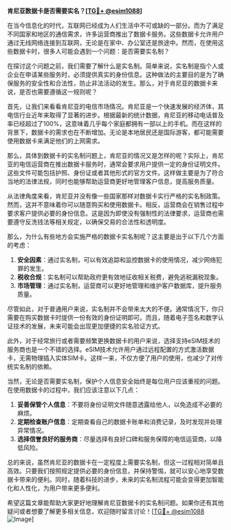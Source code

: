 **肯尼亚数据卡是否需要实名？[[TG💪+ @esim1088](https://t.me/s/esim1088)]**

在当今信息化的时代，互联网已经成为人们生活中不可或缺的一部分。而为了满足不同国家和地区的通信需求，许多运营商推出了数据卡服务。这些数据卡允许用户通过无线网络连接到互联网，无论是在家中、办公室还是旅途中。然而，在使用这些数据卡时，很多人可能会遇到一个问题：是否需要实名制？

在探讨这个问题之前，我们需要了解什么是实名制。简单来说，实名制是指个人或企业在申请某些服务时，必须提供真实的身份信息。这种做法的主要目的是为了确保服务的安全性和合法性，防止非法活动的发生。那么，对于肯尼亚的数据卡来说，是否也需要遵循这一规则呢？

首先，让我们来看看肯尼亚的电信市场情况。肯尼亚是一个快速发展的经济体，其电信行业近年来取得了显著的进步。根据最新的统计数据，肯尼亚的移动电话普及率已经超过了100%，这意味着几乎每个家庭都拥有一部以上的手机。而在这样的背景下，数据卡的需求也在不断增加。无论是本地居民还是国际游客，都可能需要使用数据卡来满足他们的上网需求。

那么，具体到数据卡的实名制问题上，肯尼亚的情况又是怎样的呢？实际上，肯尼亚的电信运营商在推出数据卡服务时，通常会要求用户提供一定的身份证明文件。这些文件可能包括护照、身份证或者其他形式的官方文件。这样做主要是为了符合当地的法律法规，同时也能够帮助运营商更好地管理客户信息，提高服务质量。

从法律角度来看，肯尼亚并没有像一些国家那样对数据卡实行严格的实名制政策。然而，这并不意味着你可以随意购买和使用数据卡。相反，运营商会在销售过程中要求客户提供必要的身份信息。这是因为即使没有强制性的法律要求，运营商也需要遵守反洗钱法等相关规定，以确保交易的合法性和透明度。

那么，为什么有些地方会实施严格的数据卡实名制呢？这主要是出于以下几个方面的考虑：

1. **安全因素**：通过实名制，可以有效追踪和监控数据卡的使用情况，减少网络犯罪的发生。
2. **税收合规**：实名制可以帮助政府更有效地征收相关税费，避免逃税漏税现象。
3. **市场管理**：通过实名制，运营商可以更好地管理和维护客户数据库，提升服务质量。

尽管如此，对于普通用户来说，实名制并不会带来太大的不便。通常情况下，你只需要在购买数据卡时提供一份有效的身份证明即可。而且，随着电子签名和数字认证技术的发展，未来可能会出现更加便捷的实名验证方式。

此外，对于经常旅行或者需要频繁更换数据卡的用户来说，选择支持eSIM技术的服务商也是一个不错的选择。eSIM技术允许用户通过远程配置的方式激活数据卡，无需物理插入实体SIM卡。这样一来，不仅方便了用户的使用，也减少了对传统实名制的依赖。

当然，无论是否需要实名制，保护个人信息安全始终是每位用户应该重视的问题。在使用数据卡的过程中，我们应该注意以下几点：

1. **妥善保管个人信息**：不要将身份证明文件随意透露给他人，以免造成不必要的麻烦。
2. **定期检查账户信息**：定期查看自己的数据卡账单和消费记录，及时发现并处理异常情况。
3. **选择信誉良好的服务商**：尽量选择有良好口碑和服务保障的电信运营商，以降低风险。

总的来说，虽然肯尼亚的数据卡在一定程度上需要实名制，但这一过程相对简单且高效。只要我们按照规定提供必要的身份信息，并保持警惕，就可以安心地享受数据卡带来的便利。同时，随着科技的进步，未来的实名制流程可能会变得更加智能化和人性化，为用户带来更多便利。

希望这篇文章能帮助大家更好地理解肯尼亚数据卡的实名制问题。如果你还有其他疑问或者想要了解更多相关信息，欢迎随时留言讨论！[[TG💪+ @esim1088](https://t.me/s/esim1088) ![Image](https://i.postimg.cc/4NQfJmqS/Snipaste-2025-05-13-00-14-12.png)]